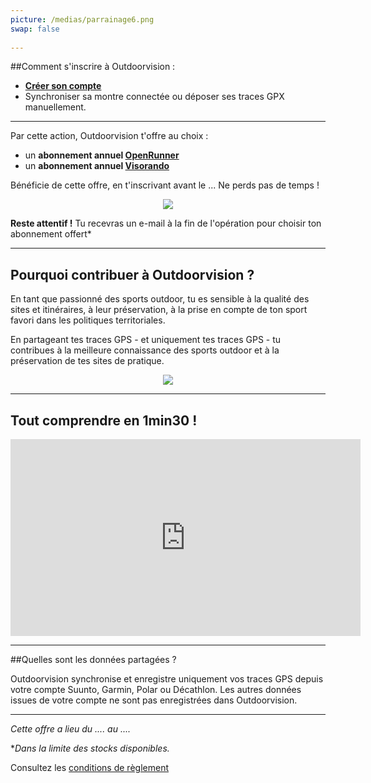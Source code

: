 ```yaml
---
picture: /medias/parrainage6.png
swap: false
 
---
```

 
##Comment s'inscrire à Outdoorvision :
- **[Créer son compte](https://staging-auth.outdoorvision.fr/auth/realms/PRNSN/protocol/openid-connect/registrations?client_id=back1-outdoorgeovision-prnsn&response_type=code&redirect_uri=https://staging-back.outdoorvision.fr/auth/done/&scope=openid)**
- Synchroniser sa montre connectée ou déposer ses traces GPX manuellement.
 
<participate></participate>

 ---
 
Par cette action, Outdoorvision t'offre au choix : 

- un **abonnement annuel [OpenRunner](https://www.openrunner.com)**
- un **abonnement annuel [Visorando](https://www.visorando.com)** 
 
Bénéficie de cette offre, en t'inscrivant avant le ... Ne perds pas de temps ! 
 
<p align="center">
 <img src="/medias/Abos openrunner  visorando copie.png">
</p>

**Reste attentif !** Tu recevras un e-mail à la fin de l'opération pour choisir ton abonnement offert* 
 
---
 
## Pourquoi contribuer à Outdoorvision ?

En tant que passionné des sports outdoor, tu es sensible à la qualité des sites et itinéraires, à leur préservation, à la prise en compte de ton sport favori dans les politiques territoriales.

En partageant tes traces GPS - et uniquement tes traces GPS - tu contribues à la meilleure connaissance des sports outdoor et à la préservation de tes sites de pratique.
 
<p align="center">
 <img src="/medias/parrainage5.png">
</p>

---
 
## Tout comprendre en 1min30 !

<p align="center">
 <iframe width="560" height="315" src="https://www.youtube.com/embed/fMkJ--vPamA?si=SxuhFIjWeJ6jFW_b" title="YouTube video player" title="YouTube video player" frameborder="0" allow="accelerometer; autoplay; clipboard-write; encrypted-media; gyroscope; picture-in-picture" allowfullscreen></iframe>
</p> 

---
 
##Quelles sont les données partagées ?

Outdoorvision synchronise et enregistre uniquement vos traces GPS depuis votre compte Suunto, Garmin, Polar ou Décathlon. Les autres données issues de votre compte ne sont pas enregistrées dans Outdoorvision.
 
---

*Cette offre a lieu du .... au ....*

**Dans la limite des stocks disponibles.*

Consultez les [conditions de règlement](/medias/challenge/Reglement_challenge_Strava2025.pdf)
<p></p>
